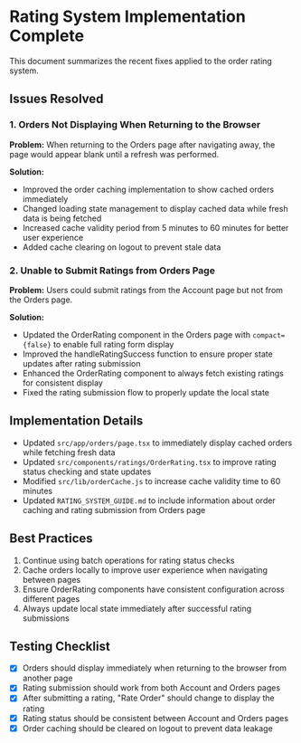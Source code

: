# Rating System Implementation Complete

This document summarizes the recent fixes applied to the order rating system.

## Issues Resolved

### 1. Orders Not Displaying When Returning to the Browser

**Problem:** When returning to the Orders page after navigating away, the page would appear blank until a refresh was performed.

**Solution:**
- Improved the order caching implementation to show cached orders immediately
- Changed loading state management to display cached data while fresh data is being fetched
- Increased cache validity period from 5 minutes to 60 minutes for better user experience
- Added cache clearing on logout to prevent stale data

### 2. Unable to Submit Ratings from Orders Page

**Problem:** Users could submit ratings from the Account page but not from the Orders page.

**Solution:**
- Updated the OrderRating component in the Orders page with `compact={false}` to enable full rating form display
- Improved the handleRatingSuccess function to ensure proper state updates after rating submission
- Enhanced the OrderRating component to always fetch existing ratings for consistent display
- Fixed the rating submission flow to properly update the local state

## Implementation Details

- Updated `src/app/orders/page.tsx` to immediately display cached orders while fetching fresh data
- Updated `src/components/ratings/OrderRating.tsx` to improve rating status checking and state updates
- Modified `src/lib/orderCache.js` to increase cache validity time to 60 minutes
- Updated `RATING_SYSTEM_GUIDE.md` to include information about order caching and rating submission from Orders page

## Best Practices

1. Continue using batch operations for rating status checks
2. Cache orders locally to improve user experience when navigating between pages
3. Ensure OrderRating components have consistent configuration across different pages
4. Always update local state immediately after successful rating submissions

## Testing Checklist

- [x] Orders should display immediately when returning to the browser from another page
- [x] Rating submission should work from both Account and Orders pages
- [x] After submitting a rating, "Rate Order" should change to display the rating
- [x] Rating status should be consistent between Account and Orders pages
- [x] Order caching should be cleared on logout to prevent data leakage
